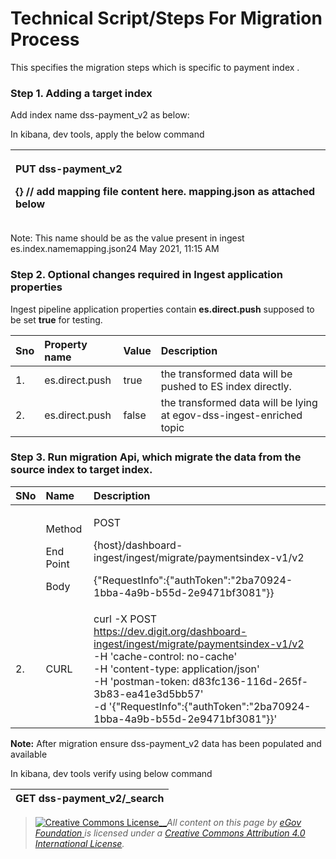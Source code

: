 # Technical Script/Steps For Migration Process

This specifies the migration steps which is specific to payment index .

### Step 1. Adding a target index <a id="Step-1.-Adding-a-target-index"></a>

Add index name  dss-payment\_v2 as below:

In kibana, dev tools, apply the below command

<table>
  <thead>
    <tr>
      <th style="text-align:left">
        <p>PUT dss-payment_v2</p>
        <p>{} // add mapping file content here. mapping.json as attached below</p>
      </th>
    </tr>
  </thead>
  <tbody></tbody>
</table>

Note: This name should be as the value present in ingest es.index.namemapping.json24 May 2021, 11:15 AM

### Step 2. Optional changes required in Ingest application properties <a id="Step-2.-Optional-changes-required-in-Ingest-application-properties"></a>

Ingest pipeline application properties contain **es.direct.push** supposed to be set **true** for testing.

| **Sno** | **Property name** | **Value** | **Description** |
| :--- | :--- | :--- | :--- |
| 1. | es.direct.push | true | the transformed data will be pushed to ES index directly. |
| 2. | es.direct.push | false | the transformed data will be lying at egov-dss-ingest-enriched topic |

### Step 3. Run migration Api, which migrate the data from the source index to target index. <a id="Step-3.-Run-migration-Api,-which-migrate-the-data-from-the-source-index-to-target-index."></a>

<table>
  <thead>
    <tr>
      <th style="text-align:left"><b>SNo</b>
      </th>
      <th style="text-align:left"><b>Name</b>
      </th>
      <th style="text-align:left"><b>Description</b>
      </th>
    </tr>
  </thead>
  <tbody>
    <tr>
      <td style="text-align:left"></td>
      <td style="text-align:left">
        <p>Method</p>
        <p>End Point</p>
        <p>Body</p>
      </td>
      <td style="text-align:left">
        <p>POST</p>
        <p>{host}/dashboard-ingest/ingest/migrate/paymentsindex-v1/v2</p>
        <p>{&quot;RequestInfo&quot;:{&quot;authToken&quot;:&quot;2ba70924-1bba-4a9b-b55d-2e9471bf3081&quot;}}</p>
      </td>
    </tr>
    <tr>
      <td style="text-align:left">2.</td>
      <td style="text-align:left">CURL</td>
      <td style="text-align:left">curl -X POST
        <br /><a href="https://dev.digit.org/dashboard-ingest/ingest/migrate/paymentsindex-v1/v2">https://dev.digit.org/dashboard-ingest/ingest/migrate/paymentsindex-v1/v2</a>
        <br
        />-H &apos;cache-control: no-cache&apos;
        <br />-H &apos;content-type: application/json&apos;
        <br />-H &apos;postman-token: d83fc136-116d-265f-3b83-ea41e3d5bb57&apos;
        <br
        />-d &apos;{&quot;RequestInfo&quot;:{&quot;authToken&quot;:&quot;2ba70924-1bba-4a9b-b55d-2e9471bf3081&quot;}}&apos;</td>
    </tr>
  </tbody>
</table>

**Note:** After migration ensure dss-payment\_v2 data has been populated and available

In kibana, dev tools verify using below command

| GET dss-payment\_v2/\_search |
| :--- |






> [![Creative Commons License](https://i.creativecommons.org/l/by/4.0/80x15.png)\_\_](http://creativecommons.org/licenses/by/4.0/)_All content on this page by_ [_eGov Foundation_ ](https://egov.org.in/)_is licensed under a_ [_Creative Commons Attribution 4.0 International License_](http://creativecommons.org/licenses/by/4.0/)_._

